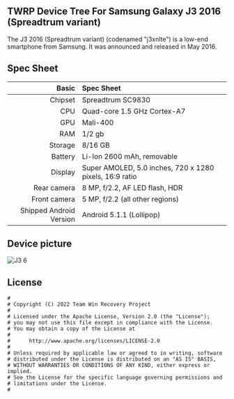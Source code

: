 ## TWRP Device Tree For Samsung Galaxy J3 2016 (Spreadtrum variant)
The J3 2016 (Spreadtrum variant) (codenamed "j3xnlte") is a low-end smartphone from Samsung. It was announced and released in May 2016.

## Spec Sheet
|                   Basic | Spec Sheet                                                    |
| ----------------------: | :------------------------------------------------------------ |
| Chipset                 | Spreadtrum SC9830                                             |
| CPU                     | Quad-core 1.5 GHz Cortex-A7                                   |
| GPU                     | Mali-400                                                      |
| RAM                     | 1/2 gb                                                        |
| Storage                 | 8/16 GB                                                       |
| Battery                 | Li-Ion 2600 mAh, removable                                    |
| Display                 | Super AMOLED, 5.0 inches, 720 x 1280 pixels, 16:9 ratio       |
| Rear camera             | 8 MP, f/2.2, AF LED flash, HDR                                |
| Front camera            | 5 MP, f/2.2 (all other regions)                               |
| Shipped Android Version | Android 5.1.1 (Lollipop)                                      |

## Device picture
![J3 6](https://s.cdnshm.com/products/l/10585579/samsung-galaxy-j3-2016-j320.jpg)

## License
```
#
# Copyright (C) 2022 Team Win Recovery Project
#
# Licensed under the Apache License, Version 2.0 (the "License");
# you may not use this file except in compliance with the License.
# You may obtain a copy of the License at
#
#      http://www.apache.org/licenses/LICENSE-2.0
#
# Unless required by applicable law or agreed to in writing, software
# distributed under the License is distributed on an "AS IS" BASIS,
# WITHOUT WARRANTIES OR CONDITIONS OF ANY KIND, either express or implied.
# See the License for the specific language governing permissions and
# limitations under the License.
#
```